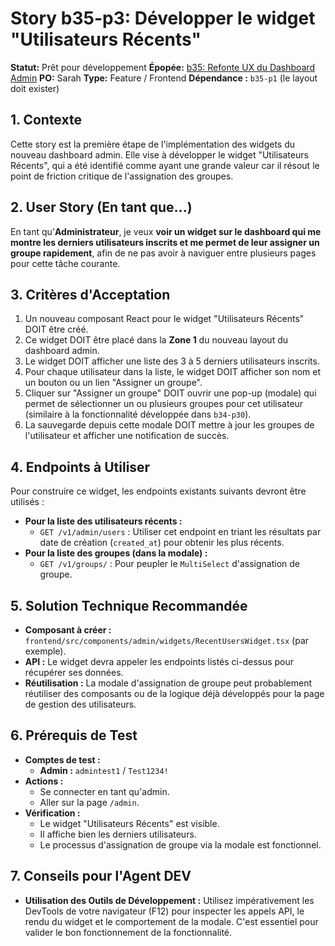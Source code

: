 # Story b35-p3: Développer le widget "Utilisateurs Récents"

**Statut:** Prêt pour développement
**Épopée:** [b35: Refonte UX du Dashboard Admin](./epic-b35-refonte-ux-admin.md)
**PO:** Sarah
**Type:** Feature / Frontend
**Dépendance :** `b35-p1` (le layout doit exister)

## 1. Contexte

Cette story est la première étape de l'implémentation des widgets du nouveau dashboard admin. Elle vise à développer le widget "Utilisateurs Récents", qui a été identifié comme ayant une grande valeur car il résout le point de friction critique de l'assignation des groupes.

## 2. User Story (En tant que...)

En tant qu'**Administrateur**, je veux **voir un widget sur le dashboard qui me montre les derniers utilisateurs inscrits et me permet de leur assigner un groupe rapidement**, afin de ne pas avoir à naviguer entre plusieurs pages pour cette tâche courante.

## 3. Critères d'Acceptation

1.  Un nouveau composant React pour le widget "Utilisateurs Récents" DOIT être créé.
2.  Ce widget DOIT être placé dans la **Zone 1** du nouveau layout du dashboard admin.
3.  Le widget DOIT afficher une liste des 3 à 5 derniers utilisateurs inscrits.
4.  Pour chaque utilisateur dans la liste, le widget DOIT afficher son nom et un bouton ou un lien "Assigner un groupe".
5.  Cliquer sur "Assigner un groupe" DOIT ouvrir une pop-up (modale) qui permet de sélectionner un ou plusieurs groupes pour cet utilisateur (similaire à la fonctionnalité développée dans `b34-p30`).
6.  La sauvegarde depuis cette modale DOIT mettre à jour les groupes de l'utilisateur et afficher une notification de succès.

## 4. Endpoints à Utiliser

Pour construire ce widget, les endpoints existants suivants devront être utilisés :

-   **Pour la liste des utilisateurs récents :**
    -   `GET /v1/admin/users` : Utiliser cet endpoint en triant les résultats par date de création (`created_at`) pour obtenir les plus récents.
-   **Pour la liste des groupes (dans la modale) :**
    -   `GET /v1/groups/` : Pour peupler le `MultiSelect` d'assignation de groupe.

## 5. Solution Technique Recommandée

-   **Composant à créer :** `frontend/src/components/admin/widgets/RecentUsersWidget.tsx` (par exemple).
-   **API :** Le widget devra appeler les endpoints listés ci-dessus pour récupérer ses données.
-   **Réutilisation :** La modale d'assignation de groupe peut probablement réutiliser des composants ou de la logique déjà développés pour la page de gestion des utilisateurs.

## 6. Prérequis de Test

- **Comptes de test :**
  - **Admin :** `admintest1` / `Test1234!`
- **Actions :**
  - Se connecter en tant qu'admin.
  - Aller sur la page `/admin`.
- **Vérification :**
  - Le widget "Utilisateurs Récents" est visible.
  - Il affiche bien les derniers utilisateurs.
  - Le processus d'assignation de groupe via la modale est fonctionnel.

## 7. Conseils pour l'Agent DEV

- **Utilisation des Outils de Développement :** Utilisez impérativement les DevTools de votre navigateur (F12) pour inspecter les appels API, le rendu du widget et le comportement de la modale. C'est essentiel pour valider le bon fonctionnement de la fonctionnalité.
